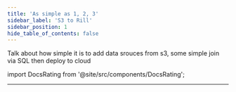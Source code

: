```yaml
---
title: 'As simple as 1, 2, 3'
sidebar_label: 'S3 to Rill'
sidebar_position: 1
hide_table_of_contents: false
---
```



Talk about how simple it is to add data srouces from s3, 
some simple join via SQL then deploy to cloud

import DocsRating from '@site/src/components/DocsRating';

---
<DocsRating />